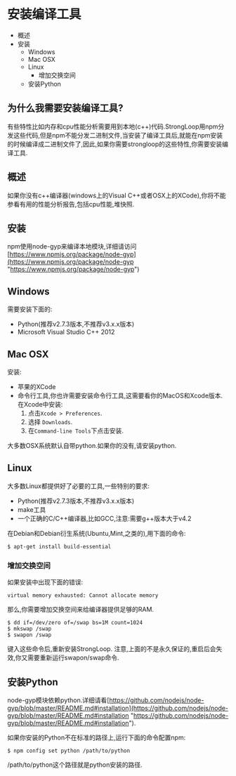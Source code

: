 # 安装编译工具
- 概述
- 安装
	- Windows
	- Mac OSX
	- Linux
		- 增加交换空间
	- 安装Python

## 为什么我需要安装编译工具?
有些特性比如内存和cpu性能分析需要用到本地(c++)代码.StrongLoop用npm分发这些代码,但是npm不能分发二进制文件,当安装了编译工具后,就能在npm安装的时候编译成二进制文件了,因此,如果你需要strongloop的这些特性,你需要安装编译工具.

## 概述
如果你没有c++编译器(windows上的Visual C++或者OSX上的XCode),你将不能参看有用的性能分析报告,包括cpu性能,堆快照.

## 安装
npm使用node-gyp来编译本地模块,详细请访问[https://www.npmjs.org/package/node-gyp](https://www.npmjs.org/package/node-gyp "https://www.npmjs.org/package/node-gyp")

## Windows
需要安装下面的:
- Python(推荐v2.7.3版本,不推荐v3.x.x版本)
- Microsoft Visual Studio C++ 2012

## Mac OSX
安装:
- 苹果的XCode
- 命令行工具,你也许需要安装命令行工具,这需要看你的MacOS和Xcode版本.在Xcode中安装:
	1. 点击`Xcode > Preferences`.
	2. 选择 `Downloads`.
	3. 在`Command-line Tools`下点击安装.

大多数OSX系统默认自带python.如果你的没有,请安装python.

## Linux
大多数Linux都提供好了必要的工具,一些特别的要求:
- Python(推荐v2.7.3版本,不推荐v3.x.x版本)
- make工具
- 一个正确的C/C++编译器,比如GCC,注意:需要g++版本大于v4.2

在Debian和Debian衍生系统(Ubuntu,Mint,之类的),用下面的命令:
```shell
$ apt-get install build-essential
```
### 增加交换空间
如果安装中出现下面的错误:
```shell
virtual memory exhausted: Cannot allocate memory
```
那么,你需要增加交换空间来给编译器提供足够的RAM.
```shell
$ dd if=/dev/zero of=/swap bs=1M count=1024 
$ mkswap /swap 
$ swapon /swap
```
键入这些命令后,重新安装StrongLoop.
注意,上面的不是永久保证的,重启后会失效,你又需要重新运行swapon/swap命令.

## 安装Python
node-gyp模块依赖python.详细请看[https://github.com/nodejs/node-gyp/blob/master/README.md#installation](https://github.com/nodejs/node-gyp/blob/master/README.md#installation "https://github.com/nodejs/node-gyp/blob/master/README.md#installation").

如果你安装的Python不在标准的路径上,运行下面的命令配置npm:
```shell
$ npm config set python /path/to/python
```
/path/to/python这个路径就是python安装的路径.

